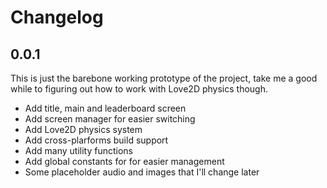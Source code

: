 # Changelog

## 0.0.1

This is just the barebone working prototype of the project, take me a good while to figuring out how to work with Love2D physics though.

- Add title, main and leaderboard screen
- Add screen manager for easier switching
- Add Love2D physics system
- Add cross-plarforms build support
- Add many utility functions
- Add global constants for for easier management
- Some placeholder audio and images that I'll change later
